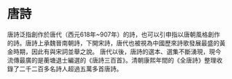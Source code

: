 # 唐詩
唐詩泛指創作於唐代（西元618年~907年）的詩，也可以引申指以唐朝風格創作的詩。唐詩上承魏晉南朝詩，下開宋詩，唐代也被視為中國歷來詩歌發展最盛的黃金時期，因此有與宋詞並舉之說。
唐代以後，唐詩的選本、選集不斷湧現，現今流傳最廣的是蘅塘退士編選的《唐詩三百首》。清朝康熙年間的《全唐詩》整理收錄了二千二百多名詩人超過五萬多首唐詩。